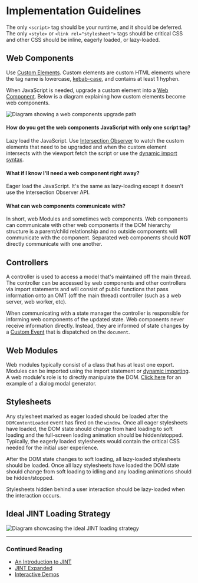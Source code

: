 # Implementation Guidelines

The only `<script>` tag should be your runtime, and it should be deferred. The only `<style>` or `<link rel="stylesheet">` tags should be critical CSS and other CSS should be inline, eagerly loaded, or lazy-loaded.

## Web Components

Use [Custom Elements](https://html.spec.whatwg.org/multipage/custom-elements.html). Custom elements are custom HTML elements where the tag name is lowercase, [kebab-case](https://en.wikipedia.org/wiki/Letter_case#Special_case_styles), and contains at least 1 hyphen.

When JavaScript is needed, upgrade a custom element into a [Web Component](https://developer.mozilla.org/en-US/docs/Web/Web_Components). Below is a diagram explaining how custom elements become web components.

![Diagram showing a web components upgrade path](/images/custom-element-to-web-component.png)

#### How do you get the web components JavaScript with only one script tag?
Lazy load the JavaScript. Use [Intersection Observer](https://developer.mozilla.org/en-US/docs/Web/API/Intersection_Observer_API) to watch the custom elements that need to be upgraded and when the custom element intersects with the viewport fetch the script or use the [dynamic import syntax](https://v8.dev/features/dynamic-import).

#### What if I know I'll need a web component right away?
Eager load the JavaScript. It's the same as lazy-loading except it doesn't use the Intersection Observer API.

#### What can web components communicate with?
In short, web Modules and sometimes web components. Web components can communicate with other web components if the DOM hierarchy structure is a parent/child relationship and no outside components will communicate with the component. Separated web components should **NOT** directly communicate with one another.

## Controllers

A controller is used to access a model that's maintained off the main thread. The controller can be accessed by web components and other controllers via import statements and will consist of public functions that pass information onto an OMT (off the main thread) controller (such as a web server, web worker, etc).

When communicating with a state manager the controller is responsible for informing web components of the updated state. Web components never receive information directly. Instead, they are informed of state changes by a [Custom Event](https://developer.mozilla.org/en-US/docs/Web/API/CustomEvent/CustomEvent) that is dispatched on the `document`.

## Web Modules

Web modules typically consist of a class that has at least one export. Modules can be imported using the import statement or [dynamic importing](https://v8.dev/features/dynamic-import). A web module's role is to directly manipulate the DOM. [Click here](https://examples.jintmethod.dev/dialog-maker/) for an example of a dialog modal generator.

## Stylesheets

Any stylesheet marked as eager loaded should be loaded after the `DOMContentLoaded` event has fired on the `window`. Once all eager stylesheets have loaded, the DOM state should change from hard loading to soft loading and the full-screen loading animation should be hidden/stopped. Typically, the eagerly loaded stylesheets would contain the critical CSS needed for the initial user experience.

After the DOM state changes to soft loading, all lazy-loaded stylesheets should be loaded. Once all lazy stylesheets have loaded the DOM state should change from soft loading to idling and any loading animations should be hidden/stopped.

Stylesheets hidden behind a user interaction should be lazy-loaded when the interaction occurs.

## Ideal JINT Loading Strategy

![Diagram showcasing the ideal JINT loading strategy](/images/idea-jint-loading-strategy.png)

---

### Continued Reading

- [An Introduction to JINT](https://examples.jintmethod.dev/)
- [JINT Expanded](https://jintmethod.dev/expanded)
- [Interactive Demos](https://examples.jintmethod.dev/)